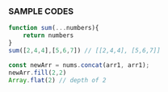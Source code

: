 ### SAMPLE CODES
```js
function sum(...numbers){
    return numbers
}
sum([2,4,4],[5,6,7]) // [[2,4,4], [5,6,7]]
```
```js
const newArr = nums.concat(arr1, arr1);
newArr.fill(2,2)
Array.flat(2) // depth of 2
```